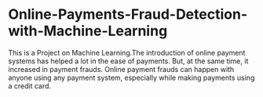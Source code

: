 # Online-Payments-Fraud-Detection-with-Machine-Learning
This is a Project on Machine Learning.The introduction of online payment systems has helped a lot in the ease of payments. But, at the same time, it increased in payment frauds. Online payment frauds can happen with anyone using any payment system, especially while making payments using a credit card. 
